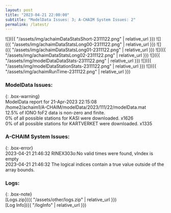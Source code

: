 ```yaml
---
layout: post
title: "2023-04-21 22:00:00"
subtitle: "ModelData Issues: 3; A-CHAIM System Issues: 2"
permalink: /latest/
---
```


![]({{ "/assets/img/achaimDataStatsShort-2311122.png" | relative_url }})
![]({{ "/assets/img/achaimDataStatsLong00-2311122.png" | relative_url }})
![]({{ "/assets/img/achaimDataStatsLong01-2311122.png" | relative_url }})
![]({{ "/assets/img/achaimDataStatsLong02-2311122.png" | relative_url }})
![]({{ "/assets/img/modelDataDataStats-2311122.png" | relative_url }})
![]({{ "/assets/img/modelDataStationStats-2311122.png" | relative_url }})
![]({{ "/assets/img/achaimRunTime-2311122.png" | relative_url }})


### ModelData Issues:  
  
{: .box-warning}  
 ModelData report for 21-Apr-2023 22:15:08   
 /home2/achaim1/A-CHAIM/modelData/2023/111/22/modelData.mat   
 12.5% of IONO foF2 data is non-zero and finite.   
 0% of all possible stations for KASI were downloaded. x1626   
 0% of all possible stations for KARTVERKET were downloaded. x1335   
  
### A-CHAIM System Issues:  
  
{: .box-error}  
2023-04-21 21:46:32 RINEX303o:No valid times were found, vIndex is empty  
2023-04-21 21:46:32 The logical indices contain a true value outside of the array bounds.  

### Logs:  
  
{: .box-note}  
[Logs.zip]({{ "/assets/other/logs.zip" | relative_url }})  
[Log Info]({{ "/logInfo" | relative_url }})  
